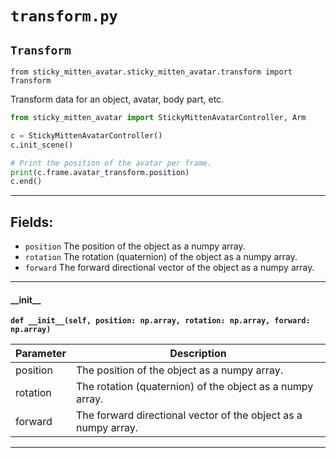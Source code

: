 # `transform.py`

## `Transform`

`from sticky_mitten_avatar.sticky_mitten_avatar.transform import Transform`

Transform data for an object, avatar, body part, etc.

```python
from sticky_mitten_avatar import StickyMittenAvatarController, Arm

c = StickyMittenAvatarController()
c.init_scene()

# Print the position of the avatar per frame.
print(c.frame.avatar_transform.position)
c.end()
```

***

## Fields:

- `position` The position of the object as a numpy array.
- `rotation` The rotation (quaternion) of the object as a numpy array.
- `forward` The forward directional vector of the object as a numpy array.

***

#### \_\_init\_\_

**`def __init__(self, position: np.array, rotation: np.array, forward: np.array)`**


| Parameter | Description |
| --- | --- |
| position | The position of the object as a numpy array. |
| rotation | The rotation (quaternion) of the object as a numpy array. |
| forward | The forward directional vector of the object as a numpy array. |

***

